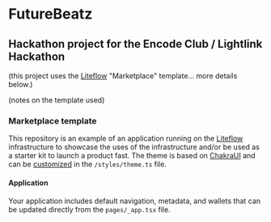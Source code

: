# FutureBeatz

## Hackathon project for the Encode Club / Lightlink Hackathon 
(this project uses the [Liteflow](https://liteflow.com) "Marketplace" template... more details below.)


(notes on the template used)
### Marketplace template
This repository is an example of an application running on the [Liteflow](https://liteflow.com) infrastructure to showcase the uses of the infrastructure and/or be used as a starter kit to launch a product fast. The theme is based on [ChakraUI](https://chakra-ui.com/) and can be [customized](https://chakra-ui.com/docs/styled-system/customize-theme) in the `/styles/theme.ts` file.

#### Application
Your application includes default navigation, metadata, and wallets that can be updated directly from the `pages/_app.tsx` file.
